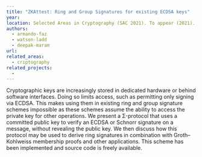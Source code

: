 ```yaml
---
title: "ZKAttest: Ring and Group Signatures for existing ECDSA keys"
year: 
location: Selected Areas in Cryptography (SAC 2021). To appear (2021).
authors:
  - armando-faz
  - watson-ladd
  - deepak-maram
url: 
related_areas:
  - criptography
related_projects:
  - 
---
```


Cryptographic keys are increasingly stored in dedicated hardware or behind software interfaces. Doing so limits access, such as permitting only signing via ECDSA. This makes using them in existing ring and group signature schemes impossible as these schemes assume the ability to access the private key for other operations. We present a Σ-protocol that uses a committed public key to verify an ECDSA or Schnorr signature on a message, without revealing the public key. We then discuss how this protocol may be used to derive ring signatures in combination with Groth–Kohlweiss membership proofs and other applications. This scheme has been implemented and source code is freely available.